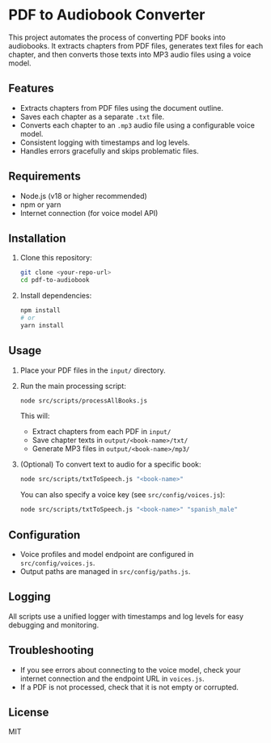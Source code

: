 # PDF to Audiobook Converter

This project automates the process of converting PDF books into audiobooks. It extracts chapters from PDF files, generates text files for each chapter, and then converts those texts into MP3 audio files using a voice model.

## Features
- Extracts chapters from PDF files using the document outline.
- Saves each chapter as a separate `.txt` file.
- Converts each chapter to an `.mp3` audio file using a configurable voice model.
- Consistent logging with timestamps and log levels.
- Handles errors gracefully and skips problematic files.

## Requirements
- Node.js (v18 or higher recommended)
- npm or yarn
- Internet connection (for voice model API)

## Installation
1. Clone this repository:
   ```sh
   git clone <your-repo-url>
   cd pdf-to-audiobook
   ```
2. Install dependencies:
   ```sh
   npm install
   # or
   yarn install
   ```

## Usage
1. Place your PDF files in the `input/` directory.
2. Run the main processing script:
   ```sh
   node src/scripts/processAllBooks.js
   ```
   This will:
   - Extract chapters from each PDF in `input/`
   - Save chapter texts in `output/<book-name>/txt/`
   - Generate MP3 files in `output/<book-name>/mp3/`

3. (Optional) To convert text to audio for a specific book:
   ```sh
   node src/scripts/txtToSpeech.js "<book-name>"
   ```
   You can also specify a voice key (see `src/config/voices.js`):
   ```sh
   node src/scripts/txtToSpeech.js "<book-name>" "spanish_male"
   ```

## Configuration
- Voice profiles and model endpoint are configured in `src/config/voices.js`.
- Output paths are managed in `src/config/paths.js`.

## Logging
All scripts use a unified logger with timestamps and log levels for easy debugging and monitoring.

## Troubleshooting
- If you see errors about connecting to the voice model, check your internet connection and the endpoint URL in `voices.js`.
- If a PDF is not processed, check that it is not empty or corrupted.

## License
MIT
